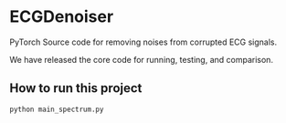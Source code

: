 # ECGDenoiser
PyTorch Source code for removing noises from corrupted ECG signals.

We have released the core code for running, testing, and comparison.

## How to run this project
`python main_spectrum.py `
